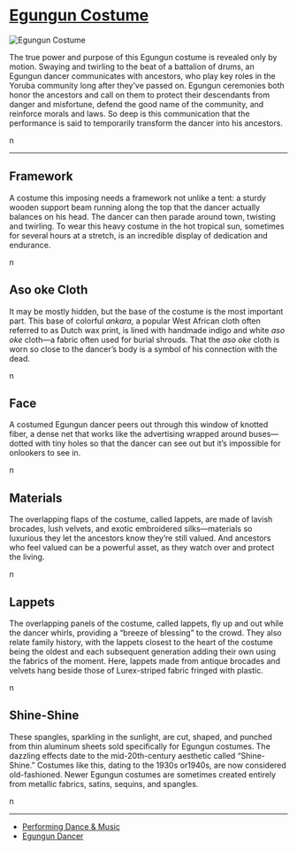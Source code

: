 # [Egungun Costume](http://artsmia.github.io/griot/#/o/111893)
![Egungun Costume](http://api.artsmia.org/images/111893/medium.jpg)

<p>The true power and purpose of this Egungun costume is revealed only by motion. Swaying and twirling to the beat of a battalion of drums, an Egungun dancer communicates with ancestors, who play key roles in the Yoruba community long after they’ve passed on. Egungun ceremonies both honor the ancestors and call on them to protect their descendants from danger and misfortune, defend the good name of the community, and reinforce morals and laws. So deep is this communication that the performance is said to temporarily transform the dancer into his ancestors.</p>n

---

## Framework
<p>A costume this imposing needs a framework not unlike a tent: a sturdy wooden support beam running along the top that the dancer actually balances on his head. The dancer can then parade around town, twisting and twirling. To wear this heavy costume in the hot tropical sun, sometimes for several hours at a stretch, is an incredible display of dedication and endurance.</p>n

## Aso oke Cloth
<p>It may be mostly hidden, but the base of the costume is the most important part. This base of colorful <i>ankara</i>, a popular West African cloth often referred to as Dutch wax print, is lined with handmade indigo and white <i>aso oke</i> cloth—a fabric often used for burial shrouds. That the <i>aso oke</i> cloth is worn so close to the dancer’s body is a symbol of his connection with the dead.</p>n

## Face
<p>A costumed Egungun dancer peers out through this window of knotted fiber, a dense net that works like the advertising wrapped around buses—dotted with tiny holes so that the dancer can see out but it’s impossible for onlookers to see in.</p>n

## Materials
<p>The overlapping flaps of the costume, called lappets, are made of lavish brocades, lush velvets, and exotic embroidered silks—materials so luxurious they let the ancestors know they’re still valued. And ancestors who feel valued can be a powerful asset, as they watch over and protect the living.</p>n

## Lappets
<p>The overlapping panels of the costume, called lappets, fly up and out while the dancer whirls, providing a “breeze of blessing” to the crowd. They also relate family history, with the lappets closest to the heart of the costume being the oldest and each subsequent generation adding their own using the fabrics of the moment. Here, lappets made from antique brocades and velvets hang beside those of Lurex-striped fabric fringed with plastic.</p>n

## Shine-Shine
<p>These spangles, sparkling in the sunlight, are cut, shaped, and punched from thin aluminum sheets sold specifically for Egungun costumes. The dazzling effects date to the mid-20th-century aesthetic called “Shine-Shine.” Costumes like this, dating to the 1930s or1940s, are now considered old-fashioned. Newer Egungun costumes are sometimes created entirely from metallic fabrics, satins, sequins, and spangles.</p>n

---

* [Performing Dance & Music](http://artsmia.github.io/griot/#/stories/371)
* [Egungun Dancer](http://artsmia.github.io/griot/#/stories/367)
